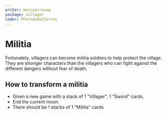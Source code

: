 ```yaml
---
writer: marcserranog
package: villager
coder: PFernandezTorres
---
```


# Militia

Fortunately, villagers can become militia soldiers to help protect the village.
They are stronger characters than the villagers who can fight 
against the different dangers without fear of death.

## How to transform a militia

 * Given a new game with a stack of 1 "Villager", 1 "Sword" cards.
 * End the current moon.
 * There should be 1 stacks of 1 "Militia" cards
